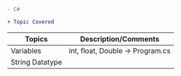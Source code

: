 

```diff
- C#
```

```diff
+ Topic Covered
```

Topics                                       |               Description/Comments                                          |  
-------------------------------------------- | --------------------------------------------------------------------------- | 
 Variables                                   | int, float, Double -> Program.cs                                            | 
 String Datatype                             |                                                                             | 


